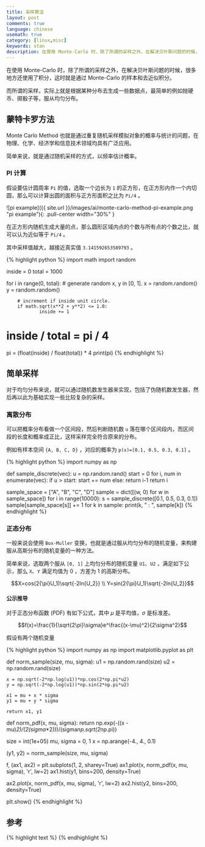 ```yaml
---
title: 采样算法
layout: post
comments: true
language: chinese
usemath: true
category: [linux,misc]
keywords: stan
description: 在使用 Monte-Carlo 时，除了所谓的采样之外，在解决贝叶斯问题的时候，很多地方还使用了积分，这时就是通过 Monte-Carlo 的样本和去近似积分。而所谓的采样，实际上就是根据某种分布去生成一些数据点，最简单的例如抛硬币、掷骰子等，服从均匀分布。
---
```


在使用 Monte-Carlo 时，除了所谓的采样之外，在解决贝叶斯问题的时候，很多地方还使用了积分，这时就是通过 Monte-Carlo 的样本和去近似积分。

而所谓的采样，实际上就是根据某种分布去生成一些数据点，最简单的例如抛硬币、掷骰子等，服从均匀分布。

<!-- more -->

## 蒙特卡罗方法

Monte Carlo Method 也就是通过重复随机采样模拟对象的概率与统计的问题，在物理、化学、经济学和信息技术领域均具有广泛应用。

简单来说，就是通过随机采样的方式，以频率估计概率。

### PI 计算

假设要估计圆周率 `Pi` 的值，选取一个边长为 `1` 的正方形，在正方形内作一个内切圆，那么可以计算出圆的面积与正方形面积之比为 `Pi/4` 。

![pi example]({{ site.url }}/images/ai/monte-carlo-method-pi-example.png "pi example"){: .pull-center width="30%" }

在正方形内随机生成大量的点，那么圆形区域内点的个数与所有点的个数之比，就可以认为近似等于 `Pi/4` 。

其中采样值越大，越接近真实值 `3.141592653589793` 。

{% highlight python %}
import math
import random

inside = 0
total = 1000

for i in range(0, total):
        # generate random x, y in [0, 1].
        x = random.random()
        y = random.random()

        # increment if inside unit circle.
        if math.sqrt(x**2 + y**2) <= 1.0:
                inside += 1
# inside / total = pi / 4
pi = (float(inside) / float(total)) * 4
print(pi)
{% endhighlight %}


<!--
https://blog.csdn.net/jteng/article/details/54344766
-->

## 简单采样

对于均匀分布来说，就可以通过随机数发生器来实现，包括了伪随机数发生器，然后再以此为基础实现一些比较复杂的采样。

### 离散分布

可以把概率分布看做一个区间段，然后判断随机数 `u` 落在哪个区间段内，而区间段的长度和概率成正比，这样采样完全符合原来的分布。

例如有样本空间 `{A, B, C, D}` ，对应的概率为 `p(x)=[0.1, 0.5, 0.3, 0.1]` 。

{% highlight python %}
import numpy as np

def sample_discrete(vec):
	u = np.random.rand()
	start = 0
	for i, num in enumerate(vec):
		if u > start:
			start += num
		else:
			return i-1
	return i

sample_space = ["A", "B", "C", "D"]
sample = dict([(w, 0) for w in sample_space])
for i in range(10000):
    s = sample_discrete([0.1, 0.5, 0.3, 0.1])
    sample[sample_space[s]] += 1
for k in sample:
    print(k, " : ", sample[k])
{% endhighlight %}

### 正态分布

一般来说会使用 `Box-Muller` 变换，也就是通过服从均匀分布的随机变量，来构建服从高斯分布的随机变量的一种方法。

简单来说，选取两个服从 `[0, 1]` 上均匀分布的随机变量 `U1`、`U2` ，满足如下公示，那么 `X`、`Y` 满足均值为 0 ，方差为 1 的高斯分布。

$$X=cos(2{\pi}U_1)\sqrt{-2ln{U_2}} \\ Y=sin(2{\pi}U_1)\sqrt{-2ln{U_2}}$$

#### 公示推导

对于正态分布函数 (PDF) 有如下公式，其中 $\mu$ 是平均值，$\sigma$ 是标准差。

$$f(x)=\frac{1}{\sqrt{2\pi}\sigma}e^\frac{(x-\mu)^2}{2\sigma^2}$$

假设有两个随机变量

<!--
https://zhuanlan.zhihu.com/p/38638710
-->

{% highlight python %}
import numpy as np
import matplotlib.pyplot as plt

def norm_sample(size, mu, sigma):
    u1 = np.random.rand(size)
    u2 = np.random.rand(size)

    x = np.sqrt(-2*np.log(u1))*np.cos(2*np.pi*u2)
    y = np.sqrt(-2*np.log(u1))*np.sin(2*np.pi*u2)

    x1 = mu + x * sigma
    y1 = mu + y * sigma

    return x1, y1

def norm_pdf(x, mu, sigma):
    return np.exp(-((x - mu)**2)/(2*(sigma**2)))/(sigma*np.sqrt(2*np.pi))

size = int(1e+05)
mu, sigma = 0, 1
x = np.arange(-4., 4., 0.1)

(y1, y2) = norm_sample(size, mu, sigma)

f, (ax1, ax2) = plt.subplots(1, 2, sharey=True)
ax1.plot(x, norm_pdf(x, mu, sigma), 'r', lw=2)
ax1.hist(y1, bins=200, density=True)

ax2.plot(x, norm_pdf(x, mu, sigma), 'r', lw=2)
ax2.hist(y2, bins=200, density=True)

plt.show()
{% endhighlight %}

## 参考

<!--
机器学习中的Monte-Carlo，写的还是不错的
https://applenob.github.io/1_MCMC.html
-->

{% highlight text %}
{% endhighlight %}
